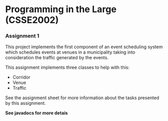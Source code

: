 # Programming in the Large (CSSE2002)
### Assignment 1

This project implements the first component of an event scheduling system which 
schedules events at venues in a municipality taking into consideration the traffic 
generated by the events.

This assignment implements three classes to help with this:
* Corridor
* Venue
* Traffic

See the assignment sheet for more information about the tasks presented by this assignment.

**See javadocs for more detais**
